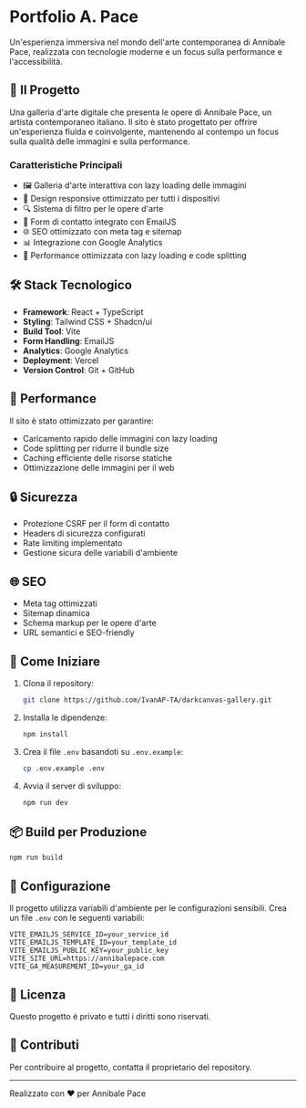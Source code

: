 # Portfolio A. Pace

Un'esperienza immersiva nel mondo dell'arte contemporanea di Annibale Pace, realizzata con tecnologie moderne e un focus sulla performance e l'accessibilità.

## 🎨 Il Progetto

Una galleria d'arte digitale che presenta le opere di Annibale Pace, un artista contemporaneo italiano. Il sito è stato progettato per offrire un'esperienza fluida e coinvolgente, mantenendo al contempo un focus sulla qualità delle immagini e sulla performance.

### Caratteristiche Principali

- 🖼️ Galleria d'arte interattiva con lazy loading delle immagini
- 📱 Design responsive ottimizzato per tutti i dispositivi
- 🔍 Sistema di filtro per le opere d'arte
- 📝 Form di contatto integrato con EmailJS
- 🌐 SEO ottimizzato con meta tag e sitemap
- 📊 Integrazione con Google Analytics
- 🎯 Performance ottimizzata con lazy loading e code splitting

## 🛠️ Stack Tecnologico

- **Framework**: React + TypeScript
- **Styling**: Tailwind CSS + Shadcn/ui
- **Build Tool**: Vite
- **Form Handling**: EmailJS
- **Analytics**: Google Analytics
- **Deployment**: Vercel
- **Version Control**: Git + GitHub

## 🚀 Performance

Il sito è stato ottimizzato per garantire:
- Caricamento rapido delle immagini con lazy loading
- Code splitting per ridurre il bundle size
- Caching efficiente delle risorse statiche
- Ottimizzazione delle immagini per il web

## 🔒 Sicurezza

- Protezione CSRF per il form di contatto
- Headers di sicurezza configurati
- Rate limiting implementato
- Gestione sicura delle variabili d'ambiente

## 🌐 SEO

- Meta tag ottimizzati
- Sitemap dinamica
- Schema markup per le opere d'arte
- URL semantici e SEO-friendly

## 🚀 Come Iniziare

1. Clona il repository:
   ```bash
   git clone https://github.com/IvanAP-TA/darkcanvas-gallery.git
   ```

2. Installa le dipendenze:
   ```bash
   npm install
   ```

3. Crea il file `.env` basandoti su `.env.example`:
   ```bash
   cp .env.example .env
   ```

4. Avvia il server di sviluppo:
   ```bash
   npm run dev
   ```

## 📦 Build per Produzione

```bash
npm run build
```

## 🔧 Configurazione

Il progetto utilizza variabili d'ambiente per le configurazioni sensibili. Crea un file `.env` con le seguenti variabili:

```env
VITE_EMAILJS_SERVICE_ID=your_service_id
VITE_EMAILJS_TEMPLATE_ID=your_template_id
VITE_EMAILJS_PUBLIC_KEY=your_public_key
VITE_SITE_URL=https://annibalepace.com
VITE_GA_MEASUREMENT_ID=your_ga_id
```

## 📝 Licenza

Questo progetto è privato e tutti i diritti sono riservati.

## 👥 Contributi

Per contribuire al progetto, contatta il proprietario del repository.

---

Realizzato con ❤️ per Annibale Pace
